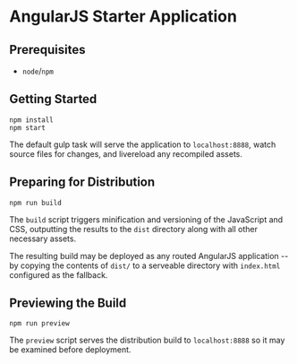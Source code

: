# AngularJS Starter Application

## Prerequisites

- `node`/`npm`

## Getting Started

    npm install
    npm start

The default gulp task will serve the application to `localhost:8888`, watch source files for changes, and livereload any recompiled assets.

## Preparing for Distribution

    npm run build

The `build` script triggers minification and versioning of the JavaScript and CSS, outputting the results to the `dist` directory along with all other necessary assets.

The resulting build may be deployed as any routed AngularJS application -- by copying the contents of `dist/` to a serveable directory with `index.html` configured as the fallback.

## Previewing the Build

    npm run preview

The `preview` script serves the distribution build to `localhost:8888` so it may be examined before deployment.